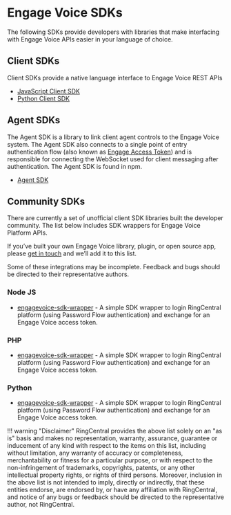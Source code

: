 # Engage Voice SDKs

The following SDKs provide developers with libraries that make interfacing with Engage Voice APIs easier in your language of choice.

## Client SDKs

Client SDKs provide a native language interface to Engage Voice REST APIs

* [JavaScript Client SDK](https://github.com/ringcentral/engage-voice-js)
* [Python Client SDK](https://github.com/ringcentral/engage-voice-python)

## Agent SDKs

The Agent SDK is a library to link client agent controls to the Engage Voice system. The Agent SDK also connects to a single point of entry authentication flow (also known as [Engage Access Token](../authentication/auth-ringcentral)) and is responsible for connecting the WebSocket used for client messaging after authentication. The Agent SDK is found in npm.

* [Agent SDK](https://www.npmjs.com/package/@ringcentral/engage-voice-agent)

## Community SDKs

There are currently a set of unofficial client SDK libraries built the developer community. The list below includes SDK wrappers for Engage Voice Platform APIs.

If you’ve built your own Engage Voice library, plugin, or open source app, please [get in touch](mailto:devsupport@ringcentral.com) and we’ll add it to this list.

Some of these integrations may be incomplete. Feedback and bugs should be directed to their representative authors.

### Node JS

* [engagevoice-sdk-wrapper](https://github.com/pacovu/engagevoice-sdk-wrapper-node) - A simple SDK wrapper to login RingCentral platform (using Password Flow authentication) and exchange for an Engage Voice access token.

### PHP

* [engagevoice-sdk-wrapper](https://github.com/pacovu/engagevoice-sdk-wrapper-php) - A simple SDK wrapper to login RingCentral platform (using Password Flow authentication) and exchange for an Engage Voice access token.

### Python

* [engagevoice-sdk-wrapper](https://github.com/pacovu/engagevoice-sdk-wrapper-python) - A simple SDK wrapper to login RingCentral platform (using Password Flow authentication) and exchange for an Engage Voice access token.


!!! warning "Disclaimer"
    RingCentral provides the above list solely on an "as is" basis and makes no representation, warranty, assurance, guarantee or inducement of any kind with respect to the items on this list, including without limitation, any warranty of accuracy or completeness, merchantability or fitness for a particular purpose, or with respect to the non-infringement of trademarks, copyrights, patents, or any other intellectual property rights, or rights of third persons. Moreover, inclusion in the above list is not intended to imply, directly or indirectly, that these entities endorse, are endorsed by, or have any affiliation with RingCentral, and notice of any bugs or feedback should be directed to the representative author, not RingCentral.
